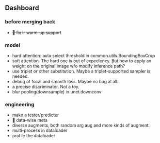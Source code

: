 ## Dashboard

### before merging back

* ~~📌 fix lr warm-up support~~

### model

* hard attention: auto select threshold in common.utils.BoundingBoxCrop
* soft attention. The hard one is out of expediency. But how to apply an weight on the original image w/o modify inference path?
* use triplet or other substitution. Maybe a triplet-supported sampler is needed.
* debug of focal and smooth loss. Maybe no bug at all.
* a precise discriminator. Not a toy.
* blur pooling(downsample) in unet.downconv

### engineering

* make a tester/predicter
* 📌 data-wise meta
* diverse augments, both random arg aug and more kinds of augment.
* multi-process in dataloader
* profile the dataloader
